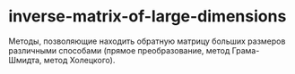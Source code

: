 # inverse-matrix-of-large-dimensions
Методы, позволяющие находить обратную матрицу больших размеров различными способами (прямое преобразование, метод Грама-Шмидта, метод Холецкого).
